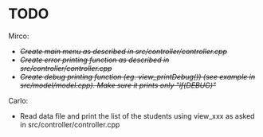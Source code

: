 # TODO

Mirco:
 - <strike><i>Create main menu as described in src/controller/controller.cpp
 - Create error printing function as described in src/controller/controller.cpp
 - Create debug printing function (eg. view_printDebug()) (see example in src/model/model.cpp). Make sure it prints only "if(DEBUG)"</i></strike>


Carlo:
 - Read data file and print the list of the students using view_xxx as asked in src/controller/controller.cpp

